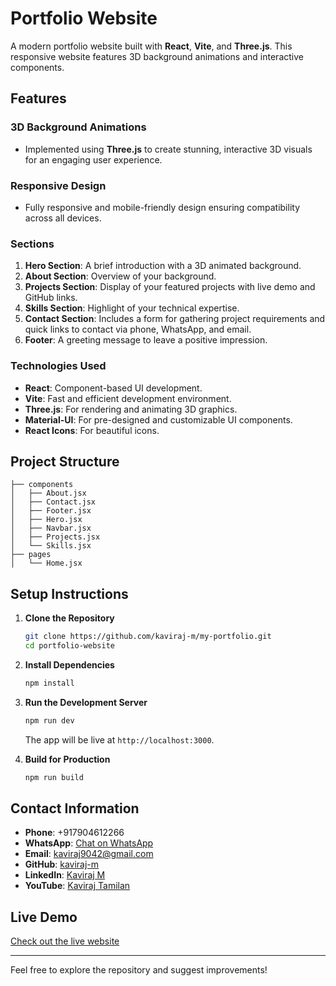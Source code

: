 # Portfolio Website

A modern portfolio website built with **React**, **Vite**, and **Three.js**. This responsive website features 3D background animations and interactive components.

## Features

### 3D Background Animations
- Implemented using **Three.js** to create stunning, interactive 3D visuals for an engaging user experience.

### Responsive Design
- Fully responsive and mobile-friendly design ensuring compatibility across all devices.

### Sections
1. **Hero Section**: A brief introduction with a 3D animated background.
2. **About Section**: Overview of your background.
3. **Projects Section**: Display of your featured projects with live demo and GitHub links.
4. **Skills Section**: Highlight of your technical expertise.
5. **Contact Section**: Includes a form for gathering project requirements and quick links to contact via phone, WhatsApp, and email.
6. **Footer**: A greeting message to leave a positive impression.

### Technologies Used
- **React**: Component-based UI development.
- **Vite**: Fast and efficient development environment.
- **Three.js**: For rendering and animating 3D graphics.
- **Material-UI**: For pre-designed and customizable UI components.
- **React Icons**: For beautiful icons.

## Project Structure
```
├── components
│   ├── About.jsx
│   ├── Contact.jsx
│   ├── Footer.jsx
│   ├── Hero.jsx
│   ├── Navbar.jsx
│   ├── Projects.jsx
│   └── Skills.jsx
├── pages
│   └── Home.jsx
```

## Setup Instructions

1. **Clone the Repository**
   ```bash
   git clone https://github.com/kaviraj-m/my-portfolio.git
   cd portfolio-website
   ```

2. **Install Dependencies**
   ```bash
   npm install
   ```

3. **Run the Development Server**
   ```bash
   npm run dev
   ```
   The app will be live at `http://localhost:3000`.

4. **Build for Production**
   ```bash
   npm run build
   ```

## Contact Information

- **Phone**: +917904612266
- **WhatsApp**: [Chat on WhatsApp](https://wa.me/917904612266)
- **Email**: [kaviraj9042@gmail.com](mailto:kaviraj9042@gmail.com)
- **GitHub**: [kaviraj-m](https://github.com/kaviraj-m)
- **LinkedIn**: [Kaviraj M](https://www.linkedin.com/in/kaviraj-m)
- **YouTube**: [Kaviraj Tamilan](https://www.youtube.com/@kavirajtamilan)

## Live Demo

[Check out the live website](https://www.kaviraj.online)

---
Feel free to explore the repository and suggest improvements!

